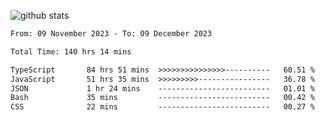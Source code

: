 
![github stats](https://github-readme-stats.vercel.app/api?username=realmahd1&show_icons=true&theme=codeSTACKr&hide_rank=true&count_private=true)

<!--START_SECTION:waka-->

```txt
From: 09 November 2023 - To: 09 December 2023

Total Time: 140 hrs 14 mins

TypeScript       84 hrs 51 mins  >>>>>>>>>>>>>>>----------   60.51 %
JavaScript       51 hrs 35 mins  >>>>>>>>>----------------   36.78 %
JSON             1 hr 24 mins    -------------------------   01.01 %
Bash             35 mins         -------------------------   00.42 %
CSS              22 mins         -------------------------   00.27 %
```

<!--END_SECTION:waka-->
